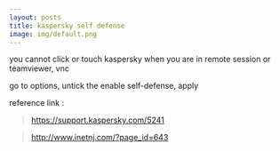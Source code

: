 ```yaml
---
layout: posts
title: kaspersky self defense
image: img/default.png
---
```


you cannot click or touch kaspersky when you are in remote session or teamviewer, vnc

go to options, untick the enable self-defense, apply


  reference link :
  >https://support.kaspersky.com/5241

  >http://www.inetnj.com/?page_id=643
